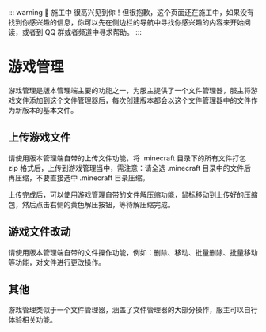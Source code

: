 ::: warning 🚧 施工中
很高兴见到你！但很抱歉，这个页面还在施工中，如果没有找到你感兴趣的信息，你可以先在侧边栏的导航中寻找你感兴趣的内容来开始阅读，或者到 QQ 群或者频道中寻求帮助。
:::

# 游戏管理

游戏管理是版本管理端主要的功能之一，为服主提供了一个文件管理器，服主将游戏文件添加到这个文件管理器后，每次创建版本都会以这个文件管理器中的文件作为新版本的基本文件。

## 上传游戏文件

请使用版本管理端自带的上传文件功能，将 .minecraft 目录下的所有文件打包 zip 格式后，上传到游戏管理当中，需注意：请全选 .minecraft 目录中的文件后再压缩，不要直接选中 .minecraft 目录压缩。

上传完成后，可以使用游戏管理自带的文件解压缩功能，鼠标移动到上传好的压缩包，然后点击右侧的黄色解压按钮，等待解压缩完成。

## 游戏文件改动

请使用版本管理端自带的文件操作功能，例如：删除、移动、批量删除、批量移动等功能，对文件进行更改操作。

## 其他

游戏管理类似于一个文件管理器，涵盖了文件管理器的大部分操作，服主可以自行体验相关功能。
